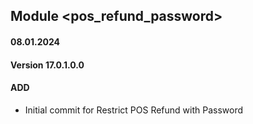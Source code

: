 ## Module <pos_refund_password>

#### 08.01.2024
#### Version 17.0.1.0.0
#### ADD
- Initial commit for Restrict POS Refund with Password
